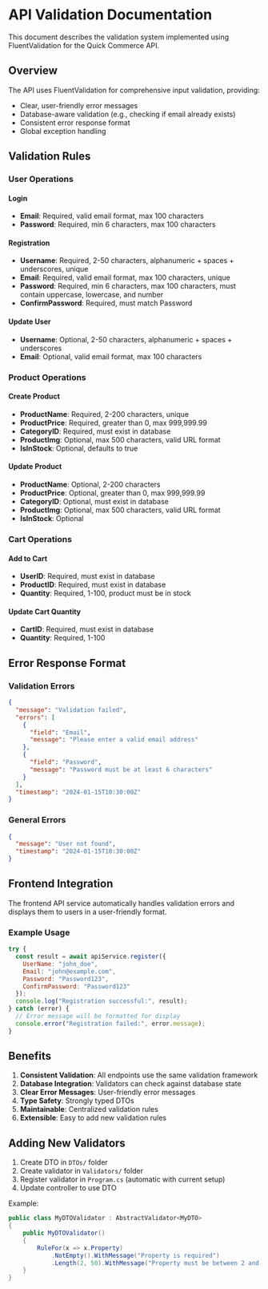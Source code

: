 # API Validation Documentation

This document describes the validation system implemented using FluentValidation for the Quick Commerce API.

## Overview

The API uses FluentValidation for comprehensive input validation, providing:
- Clear, user-friendly error messages
- Database-aware validation (e.g., checking if email already exists)
- Consistent error response format
- Global exception handling

## Validation Rules

### User Operations

#### Login
- **Email**: Required, valid email format, max 100 characters
- **Password**: Required, min 6 characters, max 100 characters

#### Registration
- **Username**: Required, 2-50 characters, alphanumeric + spaces + underscores, unique
- **Email**: Required, valid email format, max 100 characters, unique
- **Password**: Required, min 6 characters, max 100 characters, must contain uppercase, lowercase, and number
- **ConfirmPassword**: Required, must match Password

#### Update User
- **Username**: Optional, 2-50 characters, alphanumeric + spaces + underscores
- **Email**: Optional, valid email format, max 100 characters

### Product Operations

#### Create Product
- **ProductName**: Required, 2-200 characters, unique
- **ProductPrice**: Required, greater than 0, max 999,999.99
- **CategoryID**: Required, must exist in database
- **ProductImg**: Optional, max 500 characters, valid URL format
- **IsInStock**: Optional, defaults to true

#### Update Product
- **ProductName**: Optional, 2-200 characters
- **ProductPrice**: Optional, greater than 0, max 999,999.99
- **CategoryID**: Optional, must exist in database
- **ProductImg**: Optional, max 500 characters, valid URL format
- **IsInStock**: Optional

### Cart Operations

#### Add to Cart
- **UserID**: Required, must exist in database
- **ProductID**: Required, must exist in database
- **Quantity**: Required, 1-100, product must be in stock

#### Update Cart Quantity
- **CartID**: Required, must exist in database
- **Quantity**: Required, 1-100

## Error Response Format

### Validation Errors
```json
{
  "message": "Validation failed",
  "errors": [
    {
      "field": "Email",
      "message": "Please enter a valid email address"
    },
    {
      "field": "Password",
      "message": "Password must be at least 6 characters"
    }
  ],
  "timestamp": "2024-01-15T10:30:00Z"
}
```

### General Errors
```json
{
  "message": "User not found",
  "timestamp": "2024-01-15T10:30:00Z"
}
```

## Frontend Integration

The frontend API service automatically handles validation errors and displays them to users in a user-friendly format.

### Example Usage

```javascript
try {
  const result = await apiService.register({
    UserName: "john_doe",
    Email: "john@example.com",
    Password: "Password123",
    ConfirmPassword: "Password123"
  });
  console.log("Registration successful:", result);
} catch (error) {
  // Error message will be formatted for display
  console.error("Registration failed:", error.message);
}
```

## Benefits

1. **Consistent Validation**: All endpoints use the same validation framework
2. **Database Integration**: Validators can check against database state
3. **Clear Error Messages**: User-friendly error messages
4. **Type Safety**: Strongly typed DTOs
5. **Maintainable**: Centralized validation rules
6. **Extensible**: Easy to add new validation rules

## Adding New Validators

1. Create DTO in `DTOs/` folder
2. Create validator in `Validators/` folder
3. Register validator in `Program.cs` (automatic with current setup)
4. Update controller to use DTO

Example:
```csharp
public class MyDTOValidator : AbstractValidator<MyDTO>
{
    public MyDTOValidator()
    {
        RuleFor(x => x.Property)
            .NotEmpty().WithMessage("Property is required")
            .Length(2, 50).WithMessage("Property must be between 2 and 50 characters");
    }
}
``` 